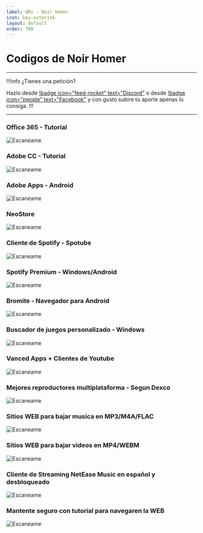 ```yaml
---
label: QRs - Noir Homer
icon: key-asterisk
layout: default
order: 700
---
```


# Codigos de Noir Homer

---

!!!info ¿Tienes una petición?

Hazlo desde [!badge icon="feed-rocket" text="Discord"](https://discord.gg/hVKeY3uEru) o desde [!badge icon="people" text="Facebook"](https://www.facebook.com/dex.noir.room) y con gusto subire tu aporte apenas lo consiga.
!!!

---

### **Office 365 - Tutorial**
![Escaneame](https://imgur.com/VMSXDBV.png)

### **Adobe CC - Tutorial**
![Escaneame](https://i.postimg.cc/cH57BGwn/Adobe-CC.png)

### **Adobe Apps - Android**
![Escaneame](https://imgur.com/wmiGN5h.png)

### **NeoStore**
![Escaneame](https://imgur.com/tJSLTt4.png)

### **Cliente de Spotify - Spotube**
![Escaneame](https://imgur.com/COto2Wn.png)

### **Spotify Premium - Windows/Android**
![Escaneame](https://imgur.com/YzjFvUQ.png)

### **Bromite - Navegador para Android**
![Escaneame](https://imgur.com/2SKTK0S.png)

### **Buscador de juegos personalizado - Windows**
![Escaneame](https://imgur.com/kQm8bjS.png)

### **Vanced Apps + Clientes de Youtube**
![Escaneame](https://imgur.com/Ztqvcwo.png)

### **Mejores reproductores multiplataforma - Segun Dexco**
![Escaneame](https://imgur.com/AvhclRS.png)

### **Sitios WEB para bajar musica en MP3/M4A/FLAC**
![Escaneame](https://i.imgur.com/6uUQz17.png)

### **Sitios WEB para bajar videos en MP4/WEBM**
![Escaneame](https://i.imgur.com/JikOo6S.png)

### **Cliente de Streaming NetEase Music en español y desbloqueado**
![Escaneame](https://i.imgur.com/ka5lWpM.png)

### **Mantente seguro con tutorial para navegaren la WEB**
![Escaneame](https://i.postimg.cc/05Fd6x8g/Navega-seguro.png)

